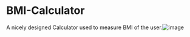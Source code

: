 # BMI-Calculator
A nicely designed Calculator used to measure BMI of the user.![image](https://user-images.githubusercontent.com/92522855/221358297-e77b8c3f-6fa8-4898-adcc-7ce2e2f7dcc3.png)
